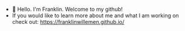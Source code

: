 - 👋 Hello. I'm Franklin. Welcome to my github!
- If you would like to learn more about me and what I am working on check out: https://franklinwillemen.github.io/

<!---
FranklinWillemen/FranklinWillemen is a ✨ special ✨ repository because its `README.md` (this file) appears on your GitHub profile.
You can click the Preview link to take a look at your changes.
--->
